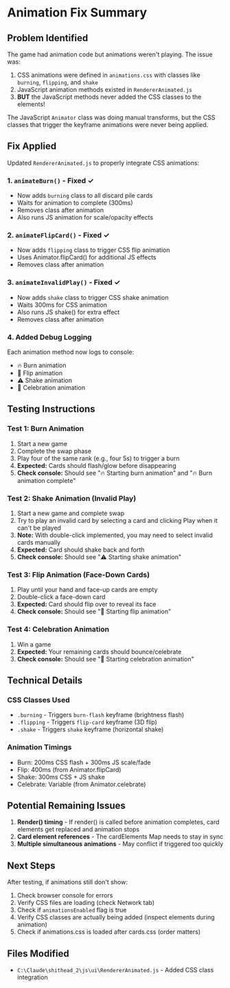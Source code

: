 # Animation Fix Summary

## Problem Identified
The game had animation code but animations weren't playing. The issue was:

1. CSS animations were defined in `animations.css` with classes like `burning`, `flipping`, and `shake`
2. JavaScript animation methods existed in `RendererAnimated.js` 
3. **BUT** the JavaScript methods never added the CSS classes to the elements!

The JavaScript `Animator` class was doing manual transforms, but the CSS classes that trigger the keyframe animations were never being applied.

## Fix Applied
Updated `RendererAnimated.js` to properly integrate CSS animations:

### 1. `animateBurn()` - Fixed ✓
- Now adds `burning` class to all discard pile cards
- Waits for animation to complete (300ms)
- Removes class after animation
- Also runs JS animation for scale/opacity effects

### 2. `animateFlipCard()` - Fixed ✓
- Now adds `flipping` class to trigger CSS flip animation
- Uses Animator.flipCard() for additional JS effects
- Removes class after animation

### 3. `animateInvalidPlay()` - Fixed ✓
- Now adds `shake` class to trigger CSS shake animation
- Waits 300ms for CSS animation
- Also runs JS shake() for extra effect
- Removes class after animation

### 4. Added Debug Logging
Each animation method now logs to console:
- 🔥 Burn animation
- 🔄 Flip animation  
- ⚠️ Shake animation
- 🎉 Celebration animation

## Testing Instructions

### Test 1: Burn Animation
1. Start a new game
2. Complete the swap phase
3. Play four of the same rank (e.g., four 5s) to trigger a burn
4. **Expected:** Cards should flash/glow before disappearing
5. **Check console:** Should see "🔥 Starting burn animation" and "🔥 Burn animation complete"

### Test 2: Shake Animation (Invalid Play)
1. Start a new game and complete swap
2. Try to play an invalid card by selecting a card and clicking Play when it can't be played
3. **Note:** With double-click implemented, you may need to select invalid cards manually
4. **Expected:** Card should shake back and forth
5. **Check console:** Should see "⚠️ Starting shake animation"

### Test 3: Flip Animation (Face-Down Cards)
1. Play until your hand and face-up cards are empty
2. Double-click a face-down card
3. **Expected:** Card should flip over to reveal its face
4. **Check console:** Should see "🔄 Starting flip animation"

### Test 4: Celebration Animation
1. Win a game
2. **Expected:** Your remaining cards should bounce/celebrate
3. **Check console:** Should see "🎉 Starting celebration animation"

## Technical Details

### CSS Classes Used
- `.burning` - Triggers `burn-flash` keyframe (brightness flash)
- `.flipping` - Triggers `flip-card` keyframe (3D flip)
- `.shake` - Triggers `shake` keyframe (horizontal shake)

### Animation Timings
- Burn: 200ms CSS flash + 300ms JS scale/fade
- Flip: 400ms (from Animator.flipCard)
- Shake: 300ms CSS + JS shake
- Celebrate: Variable (from Animator.celebrate)

## Potential Remaining Issues

1. **Render() timing** - If render() is called before animation completes, card elements get replaced and animation stops
2. **Card element references** - The cardElements Map needs to stay in sync
3. **Multiple simultaneous animations** - May conflict if triggered too quickly

## Next Steps

After testing, if animations still don't show:
1. Check browser console for errors
2. Verify CSS files are loading (check Network tab)
3. Check if `animationsEnabled` flag is true
4. Verify CSS classes are actually being added (inspect elements during animation)
5. Check if animations.css is loaded after cards.css (order matters)

## Files Modified
- `C:\Claude\shithead_2\js\ui\RendererAnimated.js` - Added CSS class integration

